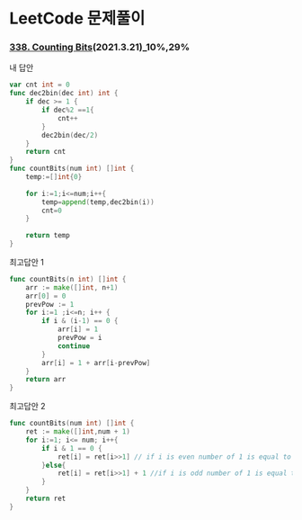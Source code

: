 # LeetCode 문제풀이

### [338. Counting Bits](https://leetcode.com/problems/counting-bits/)(2021.3.21)_10%,29%

내 답안

```go
var cnt int = 0
func dec2bin(dec int) int {
    if dec >= 1 {
        if dec%2 ==1{
            cnt++
        }
        dec2bin(dec/2)
    }
    return cnt
}
func countBits(num int) []int {
    temp:=[]int{0}
    
    for i:=1;i<=num;i++{
        temp=append(temp,dec2bin(i))
        cnt=0
    }
    
    return temp
}
```









최고답안 1

```go
func countBits(n int) []int {
    arr := make([]int, n+1)
    arr[0] = 0
    prevPow := 1
    for i:=1 ;i<=n; i++ {
        if i & (i-1) == 0 {
            arr[i] = 1
            prevPow = i
            continue
        }
        arr[i] = 1 + arr[i-prevPow]
    }
    return arr
}
```

최고답안 2

```go
func countBits(num int) []int {
    ret := make([]int,num + 1)
    for i:=1; i<= num; i++{
        if i & 1 == 0 {
            ret[i] = ret[i>>1] // if i is even number of 1 is equal to that in the half of i
        }else{
            ret[i] = ret[i>>1] + 1 //if i is odd number of 1 is equal to 1 + that of half of i
        }
    }
    return ret
}
```

